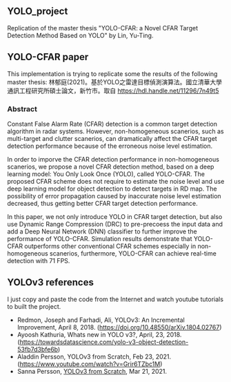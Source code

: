 ## YOLO_project
Replication of the master thesis "YOLO-CFAR: a Novel CFAR Target Detection Method Based on YOLO" by Lin, Yu-Ting.

## YOLO-CFAR paper
This implementation is trying to replicate some the results of the following master thesis: 
林郁庭(2021)。基於YOLO之雷達目標偵測演算法。國立清華大學通訊工程研究所碩士論文，新竹市。取自 https://hdl.handle.net/11296/7n49t5 

### Abstract
Constant False Alarm Rate (CFAR) detection is a common target detection algorithm in radar systems. However, non-homogeneous scanerios, such as 
multi-target and clutter scanerios, can dramatically affect the CFAR target detection performance because of the erroneous noise level estimation. 

In order to imporve the CFAR detection performance in non-homogeneous scanerios, we propose a novel CFAR detection method, based on a deep learning 
model: You Only Look Once (YOLO), called YOLO-CFAR. The proposed CFAR scheme does not require to estimate the noise level and use deep learning model 
for object detection to detect targets in RD map. The possibility of error propagation caused by inaccurate noise level estimation decreased, thus 
getting better CFAR target detection performance.

In this paper, we not only introduce YOLO in CFAR target detection, but also use Dynamic Range Compression (DRC) to pre-precoess the input data and add
a Deep Neural Network (DNN) classifier to further improve the performance of YOLO-CFAR. Simulation results demonstrate that YOLO-CFAR outperforms other 
conventional CFAR schemes especially in non-homogeneous scanerios, furthermore, YOLO-CFAR can achieve real-time detection with 71 FPS.

## YOLOv3 references
I just copy and paste the code from the Internet and watch youtube tutorials to built the project.
- Redmon, Joseph and Farhadi, Ali, YOLOv3: An Incremental Improvement, April 8, 2018. (https://doi.org/10.48550/arXiv.1804.02767)
- Ayoosh Kathuria, Whats new in YOLO v3?, April, 23, 2018. (https://towardsdatascience.com/yolo-v3-object-detection-53fb7d3bfe6b)
- Aladdin Persson, YOLOv3 from Scratch, Feb 23, 2021. (https://www.youtube.com/watch?v=Grir6TZbc1M)
- Sanna Persson, [YOLOv3 from Scratch](https://sannaperzon.medium.com/yolov3-implementation-with-training-setup-from-scratch-30ecb9751cb0), Mar 21, 2021. 
